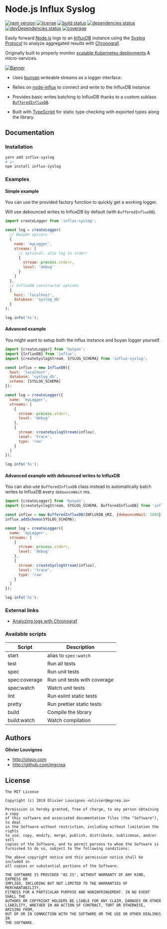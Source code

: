 # Node.js Influx Syslog

[![npm version](https://img.shields.io/npm/v/influx-syslog.svg)](https://github.com/mgcrea/node-influx-syslog/releases)
[![license](https://img.shields.io/github/license/mgcrea/node-influx-syslog.svg?style=flat)](https://tldrlegal.com/license/mit-license)
[![build status](https://travis-ci.com/mgcrea/node-influx-syslog.svg?branch=master)](https://travis-ci.com/mgcrea/node-influx-syslog)
[![dependencies status](https://david-dm.org/mgcrea/node-influx-syslog/status.svg)](https://david-dm.org/mgcrea/node-influx-syslog)
[![devDependencies status](https://david-dm.org/mgcrea/node-influx-syslog/dev-status.svg)](https://david-dm.org/mgcrea/node-influx-syslog?type=dev)
[![coverage](https://codecov.io/gh/mgcrea/node-influx-syslog/branch/master/graph/badge.svg)](https://codecov.io/gh/mgcrea/node-influx-syslog)

Easily forward [Node.js](https://nodejs.org/en/) logs to an [InfluxDB](https://github.com/influxdata/influxdb) instance using the [Syslog Protocol](https://tools.ietf.org/html/rfc5424) to analyze aggregated results with [Chronograf](https://github.com/influxdata/chronograf).

Originally built to properly monitor [scalable Kubernetes deployments](https://kubernetes.io/docs/concepts/workloads/controllers/deployment/#scaling-a-deployment) & micro-services.

[![Banner](https://mgcrea.github.io/node-influx-syslog/images/log-viewer-overview.png)](https://docs.influxdata.com/chronograf/v1.7/guides/analyzing-logs/)

- Uses [bunyan](https://github.com/trentm/node-bunyan) writeable streams as a logger interface.

- Relies on [node-influx](https://github.com/node-influx/node-influx) to connect and write to the InfluxDB instance.

- Provides basic writes batching to InfluxDB thanks to a custom sublass [`BufferedInfluxDB`](https://github.com/mgcrea/node-influx-syslog/blob/master/src/utils/BufferedInfluxDB.ts).

- Built with [TypeScript](https://www.typescriptlang.org/) for static type checking with exported types along the library.

## Documentation

### Installation

```bash
yarn add influx-syslog
# or
npm install influx-syslog
```

### Examples

#### Simple example

You can use the provided factory function to quickly get a working logger.

Will use debounced writes to InfluxDB by default (with `BufferedInfluxDB`).

```js
import createLogger from 'influx-syslog';

const log = createLogger(
  // Bunyan options
  {
    name: 'myLogger',
    streams: [
      // optional: also log to stderr
      {
        stream: process.stderr,
        level: 'debug'
      }
    ]
  },
  // InfluxDB constructor options
  {
    host: 'localhost',
    database: 'syslog_db'
  }
);

log.info('hi');
```

#### Advanced example

You might want to setup both the influx instance and buyan logger yourself.

```js
import {createLogger} from 'bunyan';
import {InfluxDB} from 'influx';
import {createSyslogStream, SYSLOG_SCHEMA} from 'influx-syslog';

const influx = new InfluxDB({
  host: 'localhost',
  database: 'syslog_db',
  schema: [SYSLOG_SCHEMA]
});

const log = createLogger({
  name: 'myLogger',
  streams: [
    {
      stream: process.stderr,
      level: 'debug'
    },
    {
      stream: createSyslogStream(influx),
      level: 'trace',
      type: 'raw'
    }
  ]
});

log.info('hi');
```

#### Advanced example with debounced writes to InfluxDB

You can also use `BufferedInfluxDB` class instead to automatically batch writes to InfluxDB every `debounceWait` ms.

```js
import {createLogger} from 'bunyan';
import {createSyslogStream, SYSLOG_SCHEMA, BufferedInfluxDB} from 'influx-syslog';

const influx = new BufferedInfluxDB(INFLUXDB_URI, {debounceWait: 1000});
influx.addSchema(SYSLOG_SCHEMA);

const log = createLogger({
  name: 'myLogger',
  streams: [
    {
      stream: process.stderr,
      level: 'debug'
    },
    {
      stream: createSyslogStream(influx),
      level: 'trace',
      type: 'raw'
    }
  ]
});

log.info('hi');
```

### External links

- [Analyzing logs with Chronograf](https://docs.influxdata.com/chronograf/v1.7/guides/analyzing-logs/)

### Available scripts

| **Script**    | **Description**              |
| ------------- | ---------------------------- |
| start         | alias to `spec:watch`        |
| test          | Run all tests                |
| spec          | Run unit tests               |
| spec:coverage | Run unit tests with coverage |
| spec:watch    | Watch unit tests             |
| lint          | Run eslint static tests      |
| pretty        | Run prettier static tests    |
| build         | Compile the library          |
| build:watch   | Watch compilation            |

## Authors

**Olivier Louvignes**

- http://olouv.com
- http://github.com/mgcrea

## License

```
The MIT License

Copyright (c) 2019 Olivier Louvignes <olivier@mgcrea.io>

Permission is hereby granted, free of charge, to any person obtaining a copy
of this software and associated documentation files (the "Software"), to deal
in the Software without restriction, including without limitation the rights
to use, copy, modify, merge, publish, distribute, sublicense, and/or sell
copies of the Software, and to permit persons to whom the Software is
furnished to do so, subject to the following conditions:

The above copyright notice and this permission notice shall be included in
all copies or substantial portions of the Software.

THE SOFTWARE IS PROVIDED "AS IS", WITHOUT WARRANTY OF ANY KIND, EXPRESS OR
IMPLIED, INCLUDING BUT NOT LIMITED TO THE WARRANTIES OF MERCHANTABILITY,
FITNESS FOR A PARTICULAR PURPOSE AND NONINFRINGEMENT. IN NO EVENT SHALL THE
AUTHORS OR COPYRIGHT HOLDERS BE LIABLE FOR ANY CLAIM, DAMAGES OR OTHER
LIABILITY, WHETHER IN AN ACTION OF CONTRACT, TORT OR OTHERWISE, ARISING FROM,
OUT OF OR IN CONNECTION WITH THE SOFTWARE OR THE USE OR OTHER DEALINGS IN
THE SOFTWARE.
```
